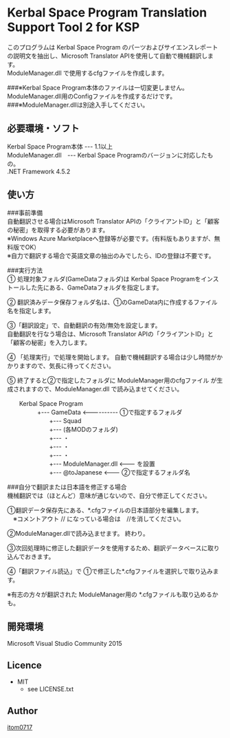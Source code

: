 Kerbal Space Program Translation Support Tool 2 for KSP
====

このプログラムは Kerbal Space Program のパーツおよびサイエンスレポートの説明文を抽出し、Microsoft Translator APIを使用して自動で機械翻訳します。  
ModuleManager.dll で使用するcfgファイルを作成します。  

###※Kerbal Space Program本体のファイルは一切変更しません。ModuleManager.dll用のConfigファイルを作成するだけです。  
###※ModuleManager.dllは別途入手してください。  


## 必要環境・ソフト
 Kerbal Space Program本体 --- 1.1以上  
 ModuleManager.dll　--- Kerbal Space Programのバージョンに対応したもの。  
 .NET Framework 4.5.2   

## 使い方

###事前準備  
自動翻訳させる場合はMicrosoft Translator APIの「クライアントID」と「顧客の秘密」を取得する必要があります。  
※Windows Azure Marketplaceへ登録等が必要です。(有料版もありますが、無料版でOK）   
※自力で翻訳する場合で英語文章の抽出のみでしたら、IDの登録は不要です。  


###実行方法  
① 処理対象フォルダ(GameDataフォルダ)は Kerbal Space Programをインストールした先にある、GameDataフォルダを指定します。  
  
② 翻訳済みデータ保存フォルダ名は、①のGameData内に作成するファイル名を指定します。  
  
③「翻訳設定」で、自動翻訳の有効/無効を設定します。  
   自動翻訳を行なう場合は、Microsoft Translator APIの「クライアントID」と「顧客の秘密」を入力します。  
  
④ 「処理実行」で処理を開始します。  自動で機械翻訳する場合は少し時間がかかりますので、気長に待ってください。
  
⑤ 終了すると②で指定したフォルダに ModuleManager用のcfgファイル が生成されますので、ModuleManager.dll で読み込ませてください。  

　　Kerbal Space Program  
　　　　　+--- GameData  <---------- ①で指定するフォルダ
　　　　　　　+--- Squad  
　　　　　　　+--- (各MODのフォルダ)   
　　　　　　　+---  ・  
　　　　　　　+---  ・  
　　　　　　　+---  ・  
　　　　　　　+--- ModuleManager.dll <--- を設置  
　　　　　　　+--- @toJapanese  <--- ②で指定するフォルダ名  
  

###自分で翻訳または日本語を修正する場合  
機械翻訳では（ほとんど）意味が通じないので、自分で修正してください。  

①翻訳データ保存先にある、*.cfgファイルの日本語部分を編集します。  
　※コメントアウト // になっている場合は　//を消してください。

②ModuleManager.dllで読み込ませます。  終わり。

③次回処理時に修正した翻訳データを使用するため、翻訳データベースに取り込んでおきます。

④「翻訳ファイル読込」で ①で修正した*.cfgファイルを選択しで取り込みます。

※有志の方々が翻訳された ModuleManager用の *.cfgファイルも取り込めるかも。  

 

## 開発環境
 Microsoft Visual Studio Community 2015

## Licence
* MIT  
    * see LICENSE.txt

## Author

[itom0717](https://github.com/itom0717)
